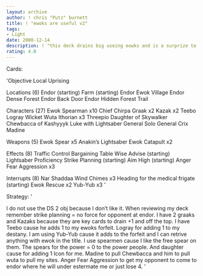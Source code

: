```yaml
---
layout: archive
author: ! chris "Putz" burnett
title: ! "ewoks are useful v2"
tags:
- Light
date: 2000-12-14
description: ! "this deck drains big useing eowks and is a surprize to the opponent"
rating: 4.0
---
```

Cards: 

'Objective
Local Uprising

Locations (6)
Endor (starting)
Farm (starting)
Endor Ewok Village
Endor Dense Forest
Endor Back Door
Endor Hidden Forest Trail

Characters (27)
Ewok Spearman x10
Chief Chirpa
Graak x2
Kazak x2
Teebo
Logray
Wicket
Wuta
Ithorian x3
Threepio
Daughter of Skywalker
Chewbacca of Kashyyyk
Luke with Lightsaber
General Solo
General Crix Madine

Weapons (5)
Ewok Spear x5
Anakin&#8217;s Lightsaber
Ewok Catapult x2

Effects (8)
Traffic Control
Bargaining Table
Wise Advise (starting)
Lightsaber Proficiency
Strike Planning (starting)
Aim High (starting)
Anger Fear Aggression x3

Interrupts (8)
Nar Shaddaa Wind Chimes x3
Heading for the medical frigate (starting)
Ewok Rescue x2
Yub-Yub x3
'

Strategy: '

I do not use the DS 2 obj because I don&#8217;t like it. When reviewing my deck remember strike planning = no force for opponent at endor. I have 2 graaks and Kazaks because they are key cards to drain +1 and off the top. I have Teebo cause he adds 1 to my ewoks forfeit. Logray for adding 1 to my destany. I am using Yub-Yub cause it adds to the forfeit and I can retrive anything with ewok in the title. I use spearmen cause I like the free spear on them. The spears for the power = 0 to the power people. And daughter cause for adding 1 Icon for me. Madine to pull Chewbacca and him to pull wuta to pull my sites. Anger Fear Aggression to get my opponent to come to endor where he will under estermate me or just lose 4. '